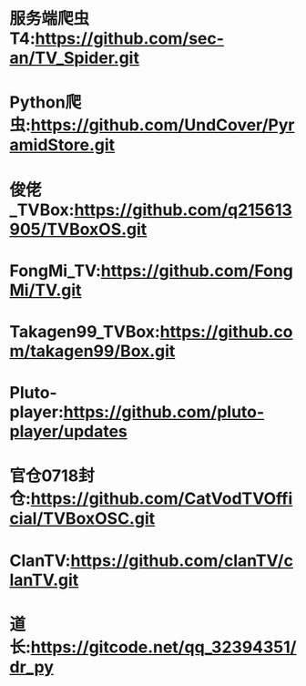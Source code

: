 # 服务端爬虫T4:https://github.com/sec-an/TV_Spider.git
# Python爬虫:https://github.com/UndCover/PyramidStore.git
# 俊佬_TVBox:https://github.com/q215613905/TVBoxOS.git
# FongMi_TV:https://github.com/FongMi/TV.git
# Takagen99_TVBox:https://github.com/takagen99/Box.git
# Pluto-player:https://github.com/pluto-player/updates
# 官仓0718封仓:https://github.com/CatVodTVOfficial/TVBoxOSC.git
# ClanTV:https://github.com/clanTV/clanTV.git
# 道长:https://gitcode.net/qq_32394351/dr_py
